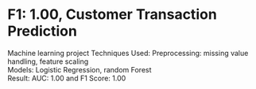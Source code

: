 # F1: 1.00, Customer  Transaction Prediction  
Machine learning project 
Techniques Used: Preprocessing: missing value handling, feature scaling   
Models: Logistic Regression, random Forest  
Result: AUC: 1.00 and F1 Score: 1.00

